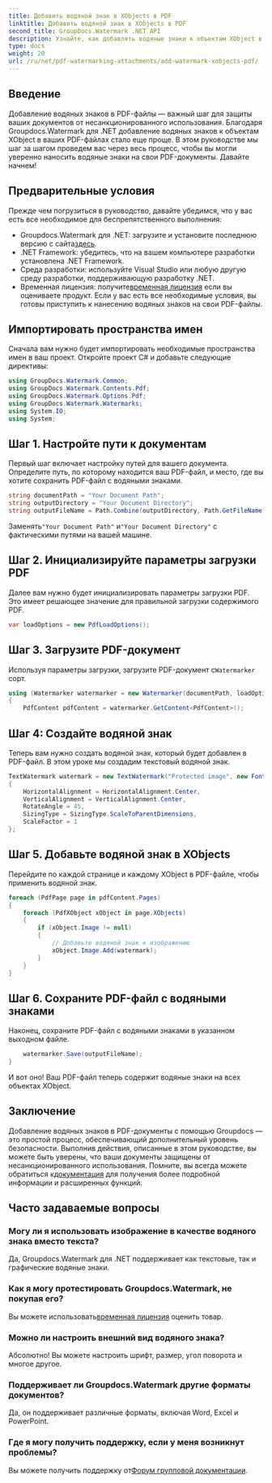 ```yaml
---
title: Добавить водяной знак в XObjects в PDF
linktitle: Добавить водяной знак в XObjects в PDF
second_title: GroupDocs.Watermark .NET API
description: Узнайте, как добавлять водяные знаки к объектам XObject в PDF с помощью Groupdocs.Watermark для .NET. Следуйте нашему пошаговому руководству, чтобы упростить реализацию.
type: docs
weight: 20
url: /ru/net/pdf-watermarking-attachments/add-watermark-xobjects-pdf/
---
```

## Введение
Добавление водяных знаков в PDF-файлы — важный шаг для защиты ваших документов от несанкционированного использования. Благодаря Groupdocs.Watermark для .NET добавление водяных знаков к объектам XObject в ваших PDF-файлах стало еще проще. В этом руководстве мы шаг за шагом проведем вас через весь процесс, чтобы вы могли уверенно наносить водяные знаки на свои PDF-документы. Давайте начнем!
## Предварительные условия
Прежде чем погрузиться в руководство, давайте убедимся, что у вас есть все необходимое для беспрепятственного выполнения:
-  Groupdocs.Watermark для .NET: загрузите и установите последнюю версию с сайта[здесь](https://releases.groupdocs.com/Watermark/net/).
- .NET Framework: убедитесь, что на вашем компьютере разработки установлена .NET Framework.
- Среда разработки: используйте Visual Studio или любую другую среду разработки, поддерживающую разработку .NET.
-  Временная лицензия: получите[временная лицензия](https://purchase.groupdocs.com/temporary-license/) если вы оцениваете продукт.
Если у вас есть все необходимые условия, вы готовы приступить к нанесению водяных знаков на свои PDF-файлы.
## Импортировать пространства имен
Сначала вам нужно будет импортировать необходимые пространства имен в ваш проект. Откройте проект C# и добавьте следующие директивы:
```csharp
using GroupDocs.Watermark.Common;
using GroupDocs.Watermark.Contents.Pdf;
using GroupDocs.Watermark.Options.Pdf;
using GroupDocs.Watermark.Watermarks;
using System.IO;
using System;
```
## Шаг 1. Настройте пути к документам
Первый шаг включает настройку путей для вашего документа. Определите путь, по которому находится ваш PDF-файл, и место, где вы хотите сохранить PDF-файл с водяными знаками.
```csharp
string documentPath = "Your Document Path";
string outputDirectory = "Your Document Directory";
string outputFileName = Path.Combine(outputDirectory, Path.GetFileName(documentPath));
```
 Заменять`"Your Document Path"` и`"Your Document Directory"` с фактическими путями на вашей машине.
## Шаг 2. Инициализируйте параметры загрузки PDF
Далее вам нужно будет инициализировать параметры загрузки PDF. Это имеет решающее значение для правильной загрузки содержимого PDF.
```csharp
var loadOptions = new PdfLoadOptions();
```
## Шаг 3. Загрузите PDF-документ
Используя параметры загрузки, загрузите PDF-документ с`Watermarker` сорт.
```csharp
using (Watermarker watermarker = new Watermarker(documentPath, loadOptions))
{
    PdfContent pdfContent = watermarker.GetContent<PdfContent>();
```
## Шаг 4: Создайте водяной знак
Теперь вам нужно создать водяной знак, который будет добавлен в PDF-файл. В этом уроке мы создадим текстовый водяной знак.
```csharp
TextWatermark watermark = new TextWatermark("Protected image", new Font("Arial", 8))
{
    HorizontalAlignment = HorizontalAlignment.Center,
    VerticalAlignment = VerticalAlignment.Center,
    RotateAngle = 45,
    SizingType = SizingType.ScaleToParentDimensions,
    ScaleFactor = 1
};
```
## Шаг 5. Добавьте водяной знак в XObjects
Перейдите по каждой странице и каждому XObject в PDF-файле, чтобы применить водяной знак.
```csharp
foreach (PdfPage page in pdfContent.Pages)
{
    foreach (PdfXObject xObject in page.XObjects)
    {
        if (xObject.Image != null)
        {
            // Добавьте водяной знак к изображению
            xObject.Image.Add(watermark);
        }
    }
}
```
## Шаг 6. Сохраните PDF-файл с водяными знаками
Наконец, сохраните PDF-файл с водяными знаками в указанном выходном файле.
```csharp
    watermarker.Save(outputFileName);
}
```
И вот оно! Ваш PDF-файл теперь содержит водяные знаки на всех объектах XObject.
## Заключение
 Добавление водяных знаков в PDF-документы с помощью Groupdocs — это простой процесс, обеспечивающий дополнительный уровень безопасности. Выполнив действия, описанные в этом руководстве, вы можете быть уверены, что ваши документы защищены от несанкционированного использования. Помните, вы всегда можете обратиться к[документация](https://reference.groupdocs.com/Watermark/net/) для получения более подробной информации и расширенных функций.
## Часто задаваемые вопросы
### Могу ли я использовать изображение в качестве водяного знака вместо текста?
Да, Groupdocs.Watermark для .NET поддерживает как текстовые, так и графические водяные знаки.
### Как я могу протестировать Groupdocs.Watermark, не покупая его?
 Вы можете использовать[временная лицензия](https://purchase.groupdocs.com/temporary-license/) оценить товар.
### Можно ли настроить внешний вид водяного знака?
Абсолютно! Вы можете настроить шрифт, размер, угол поворота и многое другое.
### Поддерживает ли Groupdocs.Watermark другие форматы документов?
Да, он поддерживает различные форматы, включая Word, Excel и PowerPoint.
### Где я могу получить поддержку, если у меня возникнут проблемы?
 Вы можете получить поддержку от[Форум групповой документации](https://forum.groupdocs.com/c/watermark/19).